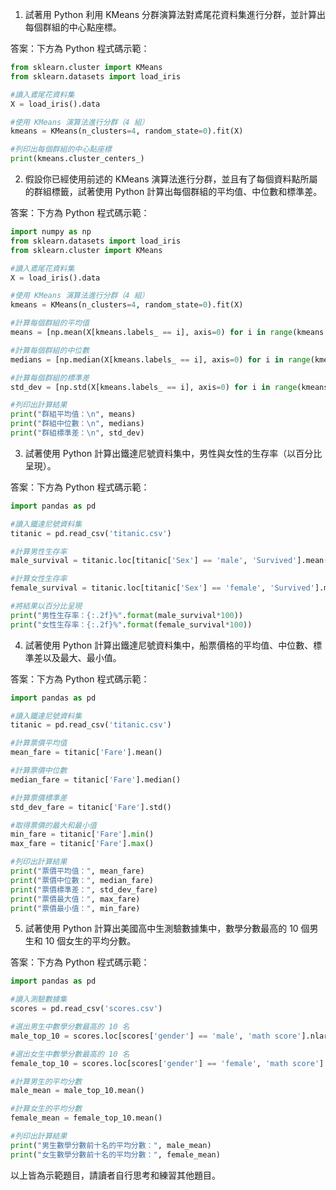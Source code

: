 1. 試著用 Python 利用 KMeans 分群演算法對鳶尾花資料集進行分群，並計算出每個群組的中心點座標。

答案：下方為 Python 程式碼示範：

```python
from sklearn.cluster import KMeans
from sklearn.datasets import load_iris

#讀入鳶尾花資料集
X = load_iris().data

#使用 KMeans 演算法進行分群（4 組）
kmeans = KMeans(n_clusters=4, random_state=0).fit(X)

#列印出每個群組的中心點座標
print(kmeans.cluster_centers_)
```

2. 假設你已經使用前述的 KMeans 演算法進行分群，並且有了每個資料點所屬的群組標籤，試著使用 Python 計算出每個群組的平均值、中位數和標準差。

答案：下方為 Python 程式碼示範：

```python
import numpy as np
from sklearn.datasets import load_iris
from sklearn.cluster import KMeans

#讀入鳶尾花資料集
X = load_iris().data

#使用 KMeans 演算法進行分群（4 組）
kmeans = KMeans(n_clusters=4, random_state=0).fit(X)

#計算每個群組的平均值
means = [np.mean(X[kmeans.labels_ == i], axis=0) for i in range(kmeans.n_clusters)]

#計算每個群組的中位數
medians = [np.median(X[kmeans.labels_ == i], axis=0) for i in range(kmeans.n_clusters)]

#計算每個群組的標準差
std_dev = [np.std(X[kmeans.labels_ == i], axis=0) for i in range(kmeans.n_clusters)]

#列印出計算結果
print("群組平均值：\n", means)
print("群組中位數：\n", medians)
print("群組標準差：\n", std_dev)
```

3. 試著使用 Python 計算出鐵達尼號資料集中，男性與女性的生存率（以百分比呈現）。

答案：下方為 Python 程式碼示範：

```python
import pandas as pd

#讀入鐵達尼號資料集
titanic = pd.read_csv('titanic.csv')

#計算男性生存率
male_survival = titanic.loc[titanic['Sex'] == 'male', 'Survived'].mean()

#計算女性生存率
female_survival = titanic.loc[titanic['Sex'] == 'female', 'Survived'].mean()

#將結果以百分比呈現
print("男性生存率：{:.2f}%".format(male_survival*100))
print("女性生存率：{:.2f}%".format(female_survival*100))
```

4. 試著使用 Python 計算出鐵達尼號資料集中，船票價格的平均值、中位數、標準差以及最大、最小值。

答案：下方為 Python 程式碼示範：

```python
import pandas as pd

#讀入鐵達尼號資料集
titanic = pd.read_csv('titanic.csv')

#計算票價平均值
mean_fare = titanic['Fare'].mean()

#計算票價中位數
median_fare = titanic['Fare'].median()

#計算票價標準差
std_dev_fare = titanic['Fare'].std()

#取得票價的最大和最小值
min_fare = titanic['Fare'].min()
max_fare = titanic['Fare'].max()

#列印出計算結果
print("票價平均值：", mean_fare)
print("票價中位數：", median_fare)
print("票價標準差：", std_dev_fare)
print("票價最大值：", max_fare)
print("票價最小值：", min_fare)
```

5. 試著使用 Python 計算出美國高中生測驗數據集中，數學分數最高的 10 個男生和 10 個女生的平均分數。

答案：下方為 Python 程式碼示範：

```python
import pandas as pd

#讀入測驗數據集
scores = pd.read_csv('scores.csv')

#選出男生中數學分數最高的 10 名
male_top_10 = scores.loc[scores['gender'] == 'male', 'math score'].nlargest(10)

#選出女生中數學分數最高的 10 名
female_top_10 = scores.loc[scores['gender'] == 'female', 'math score'].nlargest(10)

#計算男生的平均分數
male_mean = male_top_10.mean()

#計算女生的平均分數
female_mean = female_top_10.mean()

#列印出計算結果
print("男生數學分數前十名的平均分數：", male_mean)
print("女生數學分數前十名的平均分數：", female_mean)
```

以上皆為示範題目，請讀者自行思考和練習其他題目。